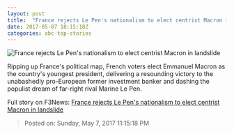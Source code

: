 ```yaml
---
layout: post
title:  "France rejects Le Pen's nationalism to elect centrist Macron in landslide"
date: 2017-05-07 18:15:18Z
categories: abc-top-stories
---
```


![France rejects Le Pen's nationalism to elect centrist Macron in landslide](http://www.abc.net.au/news/image/8505722-1x1-700x700.jpg)

Ripping up France's political map, French voters elect Emmanuel Macron as the country's youngest president, delivering a resounding victory to the unabashedly pro-European former investment banker and dashing the populist dream of far-right rival Marine Le Pen.


Full story on F3News: [France rejects Le Pen's nationalism to elect centrist Macron in landslide](http://www.f3nws.com/n/ebNJdB)

> Posted on: Sunday, May 7, 2017 11:15:18 PM
